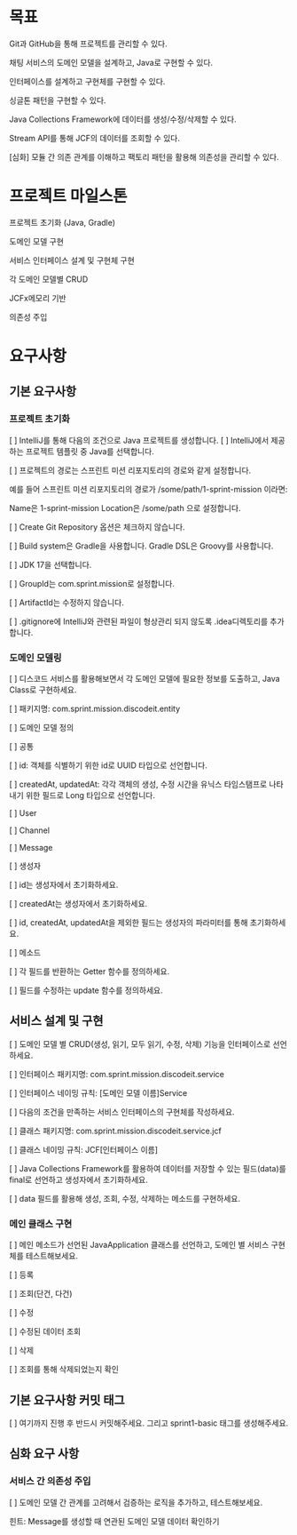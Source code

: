# 목표

Git과 GitHub을 통해 프로젝트를 관리할 수 있다.

채팅 서비스의 도메인 모델을 설계하고, Java로 구현할 수 있다.

인터페이스를 설계하고 구현체를 구현할 수 있다.

싱글톤 패턴을 구현할 수 있다.

Java Collections Framework에 데이터를 생성/수정/삭제할 수 있다.

Stream API를 통해 JCF의 데이터를 조회할 수 있다.

[심화] 모듈 간 의존 관계를 이해하고 팩토리 패턴을 활용해 의존성을 관리할 수 있다.

# 프로젝트 마일스톤

프로젝트 초기화 (Java, Gradle)

도메인 모델 구현

서비스 인터페이스 설계 및 구현체 구현

각 도메인 모델별 CRUD

JCFx메모리 기반

의존성 주입

# 요구사항

## 기본 요구사항

### 프로젝트 초기화

[ ] IntelliJ를 통해 다음의 조건으로 Java 프로젝트를 생성합니다.
[ ]  IntelliJ에서 제공하는 프로젝트 템플릿 중 Java를 선택합니다.

[ ]  프로젝트의 경로는 스프린트 미션 리포지토리의 경로와 같게 설정합니다.

예를 들어 스프린트 미션 리포지토리의 경로가 /some/path/1-sprint-mission 이라면:

Name은 1-sprint-mission
Location은 /some/path
으로 설정합니다.

[ ]  Create Git Repository 옵션은 체크하지 않습니다.

[ ]  Build system은 Gradle을 사용합니다. Gradle DSL은 Groovy를 사용합니다.

[ ]  JDK 17을 선택합니다.

[ ]  GroupId는 com.sprint.mission로 설정합니다.

[ ]  ArtifactId는 수정하지 않습니다.

[ ]  .gitignore에 IntelliJ와 관련된 파일이 형상관리 되지 않도록 .idea디렉토리를 추가합니다.

### 도메인 모델링

[ ] 디스코드 서비스를 활용해보면서 각 도메인 모델에 필요한 정보를 도출하고, Java Class로 구현하세요.

[ ] 패키지명: com.sprint.mission.discodeit.entity

[ ] 도메인 모델 정의

[ ] 공통

[ ] id: 객체를 식별하기 위한 id로 UUID 타입으로 선언합니다.

[ ] createdAt, updatedAt: 각각 객체의 생성, 수정 시간을 유닉스 타임스탬프로 나타내기 위한 필드로 Long 타입으로 선언합니다.

[ ] User

[ ] Channel

[ ] Message

[ ] 생성자

[ ] id는 생성자에서 초기화하세요.

[ ] createdAt는 생성자에서 초기화하세요.

[ ] id, createdAt, updatedAt을 제외한 필드는 생성자의 파라미터를 통해 초기화하세요.

[ ] 메소드

[ ] 각 필드를 반환하는 Getter 함수를 정의하세요.

[ ] 필드를 수정하는 update 함수를 정의하세요.

## 서비스 설계 및 구현

[ ] 도메인 모델 별 CRUD(생성, 읽기, 모두 읽기, 수정, 삭제) 기능을 인터페이스로 선언하세요.

[ ] 인터페이스 패키지명: com.sprint.mission.discodeit.service

[ ] 인터페이스 네이밍 규칙: [도메인 모델 이름]Service

[ ] 다음의 조건을 만족하는 서비스 인터페이스의 구현체를 작성하세요.

[ ] 클래스 패키지명: com.sprint.mission.discodeit.service.jcf

[ ] 클래스 네이밍 규칙: JCF[인터페이스 이름]

[ ] Java Collections Framework를 활용하여 데이터를 저장할 수 있는 필드(data)를 final로 선언하고 생성자에서 초기화하세요.

[ ] data 필드를 활용해 생성, 조회, 수정, 삭제하는 메소드를 구현하세요.

### 메인 클래스 구현

[ ] 메인 메소드가 선언된 JavaApplication 클래스를 선언하고, 도메인 별 서비스 구현체를 테스트해보세요.

[ ] 등록

[ ] 조회(단건, 다건)

[ ] 수정

[ ] 수정된 데이터 조회

[ ] 삭제

[ ] 조회를 통해 삭제되었는지 확인

## 기본 요구사항 커밋 태그

[ ] 여기까지 진행 후 반드시 커밋해주세요. 그리고 sprint1-basic 태그를 생성해주세요.

## 심화 요구 사항

### 서비스 간 의존성 주입

[ ] 도메인 모델 간 관계를 고려해서 검증하는 로직을 추가하고, 테스트해보세요.

힌트: Message를 생성할 때 연관된 도메인 모델 데이터 확인하기